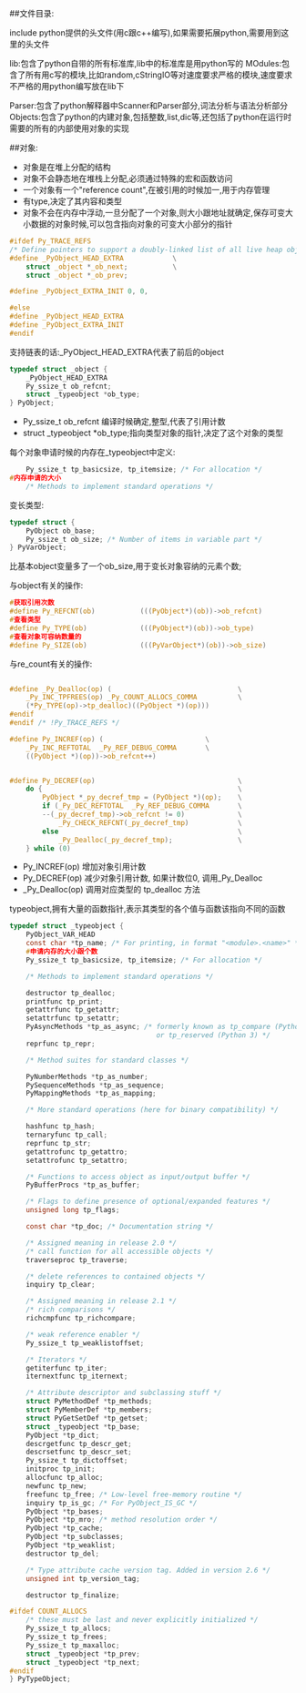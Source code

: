 ##文件目录:





include python提供的头文件(用c跟c++编写),如果需要拓展python,需要用到这里的头文件

lib:包含了python自带的所有标准库,lib中的标准库是用python写的
MOdules:包含了所有用c写的模块,比如random,cStringIO等对速度要求严格的模块,速度要求不严格的用python编写放在lib下

Parser:包含了python解释器中Scanner和Parser部分,词法分析与语法分析部分    
Objects:包含了python的内建对象,包括整数,list,dic等,还包括了python在运行时需要的所有的内部使用对象的实现




##对象:

* 对象是在堆上分配的结构
* 对象不会静态地在堆栈上分配,必须通过特殊的宏和函数访问
* 一个对象有一个"reference count",在被引用的时候加一,用于内存管理
* 有type,决定了其内容和类型
* 对象不会在内存中浮动,一旦分配了一个对象,则大小跟地址就确定,保存可变大小数据的对象时候,可以包含指向对象的可变大小部分的指针


```c
#ifdef Py_TRACE_REFS
/* Define pointers to support a doubly-linked list of all live heap objects. */
#define _PyObject_HEAD_EXTRA            \
    struct _object *_ob_next;           \
    struct _object *_ob_prev;

#define _PyObject_EXTRA_INIT 0, 0,

#else
#define _PyObject_HEAD_EXTRA
#define _PyObject_EXTRA_INIT
#endif
```

支持链表的话:_PyObject_HEAD_EXTRA代表了前后的object

```c
typedef struct _object {
    _PyObject_HEAD_EXTRA
    Py_ssize_t ob_refcnt;
    struct _typeobject *ob_type;
} PyObject;
```

* Py_ssize_t ob_refcnt 编译时候确定,整型,代表了引用计数
*  struct _typeobject *ob_type;指向类型对象的指针,决定了这个对象的类型

每个对象申请时候的内存在_typeobject中定义:

```c
    Py_ssize_t tp_basicsize, tp_itemsize; /* For allocation */
#内存申请的大小
    /* Methods to implement standard operations */
```

变长类型:

```c
typedef struct {
    PyObject ob_base;
    Py_ssize_t ob_size; /* Number of items in variable part */
} PyVarObject;
```

比基本object变量多了一个ob_size,用于变长对象容纳的元素个数;



与object有关的操作:

```c
#获取引用次数
#define Py_REFCNT(ob)           (((PyObject*)(ob))->ob_refcnt)
#查看类型
#define Py_TYPE(ob)             (((PyObject*)(ob))->ob_type)
#查看对象可容纳数量的
#define Py_SIZE(ob)             (((PyVarObject*)(ob))->ob_size)
```



与re_count有关的操作:

```c

#define _Py_Dealloc(op) (                               \
    _Py_INC_TPFREES(op) _Py_COUNT_ALLOCS_COMMA          \
    (*Py_TYPE(op)->tp_dealloc)((PyObject *)(op)))
#endif
#endif /* !Py_TRACE_REFS */

#define Py_INCREF(op) (                         \
    _Py_INC_REFTOTAL  _Py_REF_DEBUG_COMMA       \
    ((PyObject *)(op))->ob_refcnt++)


#define Py_DECREF(op)                                   \
    do {                                                \
        PyObject *_py_decref_tmp = (PyObject *)(op);    \
        if (_Py_DEC_REFTOTAL  _Py_REF_DEBUG_COMMA       \
        --(_py_decref_tmp)->ob_refcnt != 0)             \
            _Py_CHECK_REFCNT(_py_decref_tmp)            \
        else                                            \
            _Py_Dealloc(_py_decref_tmp);                \
    } while (0)

```

* Py_INCREF(op) 增加对象引用计数
* Py_DECREF(op)  减少对象引用计数, 如果计数位0, 调用_Py_Dealloc
* _Py_Dealloc(op) 调用对应类型的 tp_dealloc 方法


typeobject,拥有大量的函数指针,表示其类型的各个值与函数该指向不同的函数

```c
typedef struct _typeobject {
    PyObject_VAR_HEAD
    const char *tp_name; /* For printing, in format "<module>.<name>" */
    #申请内存的大小跟个数
    Py_ssize_t tp_basicsize, tp_itemsize; /* For allocation */

    /* Methods to implement standard operations */

    destructor tp_dealloc;
    printfunc tp_print;
    getattrfunc tp_getattr;
    setattrfunc tp_setattr;
    PyAsyncMethods *tp_as_async; /* formerly known as tp_compare (Python 2)
                                    or tp_reserved (Python 3) */
    reprfunc tp_repr;

    /* Method suites for standard classes */

    PyNumberMethods *tp_as_number;
    PySequenceMethods *tp_as_sequence;
    PyMappingMethods *tp_as_mapping;

    /* More standard operations (here for binary compatibility) */

    hashfunc tp_hash;
    ternaryfunc tp_call;
    reprfunc tp_str;
    getattrofunc tp_getattro;
    setattrofunc tp_setattro;

    /* Functions to access object as input/output buffer */
    PyBufferProcs *tp_as_buffer;

    /* Flags to define presence of optional/expanded features */
    unsigned long tp_flags;

    const char *tp_doc; /* Documentation string */

    /* Assigned meaning in release 2.0 */
    /* call function for all accessible objects */
    traverseproc tp_traverse;

    /* delete references to contained objects */
    inquiry tp_clear;

    /* Assigned meaning in release 2.1 */
    /* rich comparisons */
    richcmpfunc tp_richcompare;

    /* weak reference enabler */
    Py_ssize_t tp_weaklistoffset;

    /* Iterators */
    getiterfunc tp_iter;
    iternextfunc tp_iternext;

    /* Attribute descriptor and subclassing stuff */
    struct PyMethodDef *tp_methods;
    struct PyMemberDef *tp_members;
    struct PyGetSetDef *tp_getset;
    struct _typeobject *tp_base;
    PyObject *tp_dict;
    descrgetfunc tp_descr_get;
    descrsetfunc tp_descr_set;
    Py_ssize_t tp_dictoffset;
    initproc tp_init;
    allocfunc tp_alloc;
    newfunc tp_new;
    freefunc tp_free; /* Low-level free-memory routine */
    inquiry tp_is_gc; /* For PyObject_IS_GC */
    PyObject *tp_bases;
    PyObject *tp_mro; /* method resolution order */
    PyObject *tp_cache;
    PyObject *tp_subclasses;
    PyObject *tp_weaklist;
    destructor tp_del;

    /* Type attribute cache version tag. Added in version 2.6 */
    unsigned int tp_version_tag;

    destructor tp_finalize;

#ifdef COUNT_ALLOCS
    /* these must be last and never explicitly initialized */
    Py_ssize_t tp_allocs;
    Py_ssize_t tp_frees;
    Py_ssize_t tp_maxalloc;
    struct _typeobject *tp_prev;
    struct _typeobject *tp_next;
#endif
} PyTypeObject;
```


